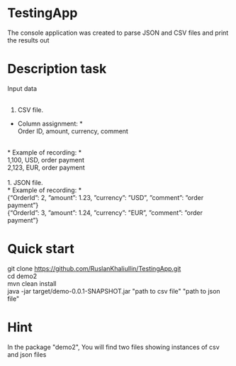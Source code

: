 # TestingApp
The console application was created to parse JSON and CSV files  and print the results out

# Description task

Input data <br />
<br />
1. CSV file.  <br /> 
* Column assignment: * <br />
Order ID, amount, currency, comment <br />
<br />
* Example of recording: * <br />
1,100, USD, order payment <br />
2,123, EUR, order payment <br />
<br />
1. JSON file. <br />
* Example of recording: * <br />
{“OrderId”: 2, ”amount”: 1.23, ”currency”: ”USD”, ”comment”: ”order payment”} <br />
{“OrderId”: 3, ”amount”: 1.24, ”currency”: ”EUR”, ”comment”: ”order payment”} <br />

# Quick start
git clone https://github.com/RuslanKhaliullin/TestingApp.git <br />
cd demo2 <br />
mvn clean install  <br />
java -jar target/demo-0.0.1-SNAPSHOT.jar "path to csv file" "path to json file"  <br />
  
# Hint
In the package "demo2", You will find two files showing instances of csv and json files
